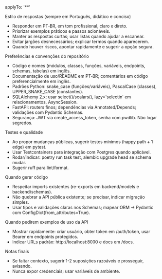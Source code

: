 applyTo: '**'

Estilo de respostas (sempre em Português, didático e conciso)
- Responder em PT‑BR, em tom profissional, claro e direto.
- Priorizar exemplos práticos e passos acionáveis.
- Manter as respostas curtas; usar listas quando ajudar a escanear.
- Evitar jargões desnecessários; explicar termos quando aparecerem.
- Quando houver riscos, apontar rapidamente e sugerir a opção segura.

Preferências e convenções do repositório
- Código e nomes (módulos, classes, funções, variáveis, endpoints, schemas, tabelas) em inglês.
- Documentação de uso/README em PT‑BR; comentários em código preferencialmente em inglês.
- Padrões Python: snake_case (funções/variáveis), PascalCase (classes), UPPER_SNAKE_CASE (constantes).
- SQLAlchemy 2.x: usar select()/scalars(), lazy='selectin' em relacionamentos, AsyncSession.
- FastAPI: routers finos; dependências via Annotated/Depends; validações com Pydantic Schemas.
- Segurança: JWT via create_access_token, senha com pwdlib. Não logar segredos.

Testes e qualidade
- Ao propor mudanças públicas, sugerir testes mínimos (happy path + 1 edge) em pytest.
- Usar Testcontainers para integração com Postgres quando aplicável.
- Rodar/indicar: poetry run task test, alembic upgrade head se schema mudar.
- Sugerir ruff para lint/format.

Quando gerar código
- Respeitar imports existentes (re-exports em backend/models e backend/schemas).
- Não quebrar a API pública existente; se precisar, indicar migração simples.
- Usar tipos e validações claras nos Schemas; mapear ORM → Pydantic com ConfigDict(from_attributes=True).

Quando pedirem exemplos de uso da API
- Mostrar rapidamente: criar usuário, obter token em /auth/token, usar Bearer em endpoints protegidos.
- Indicar URLs padrão: http://localhost:8000 e docs em /docs.

Notas finais
- Se faltar contexto, sugerir 1-2 suposições razoáveis e prosseguir, avisando.
- Nunca expor credenciais; usar variáveis de ambiente.
